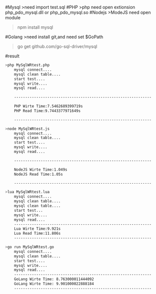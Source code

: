 #Mysql
    >need import test.sql
#PHP
    >php need open extionsion php_pdo_mysql.dll or php_pdo_mysql.so
#Nodejs
    >ModeJS need open module
>npm install mysql

#Golang
    >need install git,and need set $GoPath
>go get github.com/go-sql-driver/mysql

#result
```sh
>php MySqlWRtest.php
    mysql connect....
    mysql clean table....
    start test....
    mysql write....
    mysql read....
    
    --------------------------------------------------------------

    PHP Wirte Time:7.5462689399719s
    PHP Read Time:9.7443377971649s

    --------------------------------------------------------------
```
```sh
>node MySqlWRtest.js
    mysql connect....
    mysql clean table....
    start test....
    mysql write....
    mysql read....

    --------------------------------------------------------------

    NodeJS Wirte Time:1.049s
    NodeJS Read Time:1.05s

    --------------------------------------------------------------
```
```sh
>lua MySqlWRtest.lua
    mysql connect....
    mysql clean table....
    mysql clean table....
    start test...
    mysql write....
    mysql read....
    --------------------------------------------------------------
    Lua Wirte Time:9.921s
    Lua Read Time:11.806s
    --------------------------------------------------------------
```
```sh
>go run MySqlWRtest.go
    mysql connect....
    mysql clean table....
    start test....
    mysql write....
    mysql read....
    --------------------------------------------------------------
    GoLang Wirte Time: 8.763000011444092
    GoLang Wirte Time: 9.901000022888184
    --------------------------------------------------------------
```
